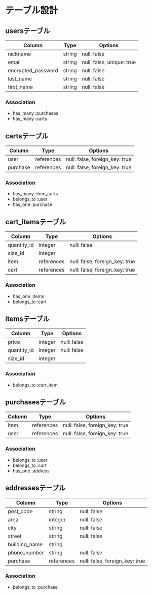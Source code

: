 # テーブル設計

## usersテーブル

| Column             | Type   | Options                   |
| ------------------ | ------ | ------------------------- |
| nickname           | string | null: false               |
| email              | string | null: false, unique: true |
| encrypted_password | string | null: false               |
| last_name          | string | null: false               |
| first_name         | string | null: false               |

### Association
- has_many :purchases
- has_many :carts

## cartsテーブル

| Column   | Type       | Options                        |
| -------- | ---------- | ------------------------------ |
| user     | references | null: false, foreign_key: true |
| purchase | references | null: false, foreign_key: true |

### Association
- has_many :item_carts
- belongs_to :user
- has_one :purchase

## cart_itemsテーブル

| Column      | Type       | Options                        |
| ----------- | ---------- | ------------------------------ |
| quantity_id | integer    | null: false                    |
| size_id     | integer    |                                |
| item        | references | null: false, foreign_key: true |
| cart        | references | null: false, foreign_key: true |

### Association
- has_one :items
- belongs_to :cart

## itemsテーブル

| Column      | Type       | Options     |
| ----------- | ---------- | ----------- |
| price       | integer    | null: false |
| quantity_id | integer    | null: false |
| size_id     | integer    |             |

### Association
- belongs_to :cart_item

## purchasesテーブル

| Column        | Type       | Options                        |
| ------------- | ---------- | ------------------------------ |
| item          | references | null: false, foreign_key: true | 
| user          | references | null: false, foreign_key: true | 

### Association
- belongs_to :user
- belongs_to :cart
- has_one :address

## addressesテーブル

| Column        | Type       | Options                        |
| ------------- | ---------- | ------------------------------ |
| post_code     | string     | null: false                    |
| area          | integer    | null: false                    |
| city          | string     | null: false                    |
| street        | string     | null: false                    |
| building_name | string     |                                |
| phone_number  | string     | null: false                    |
| purchase      | references | null: false, foreign_key: true | 

### Association
- belongs_to :purchase